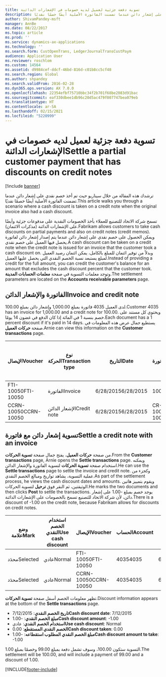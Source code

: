```yaml
---
title: تسوية دفعة جزئية لعميل لديه خصومات في الإشعارات الدائنة
description: ترشدك هذه المقالة من خلال سيناريو حيث تم أخذ خصم نقدي على إشعار دائن عندما تضمنت الفاتورة الأصلية أيضًا خصمًا نقديًا.
author: ShivamPandey-msft
manager: AnnBe
ms.date: 08/22/2017
ms.topic: article
ms.prod: ''
ms.service: dynamics-ax-applications
ms.technology: ''
ms.search.form: CustOpenTrans, LedgerJournalTransCustPaym
audience: Application User
ms.reviewer: roschlom
ms.custom: 14564
ms.assetid: d9984cef-ddcf-46bd-816d-c01b8cc5cf48
ms.search.region: Global
ms.author: shpandey
ms.search.validFrom: 2016-02-28
ms.dyn365.ops.version: AX 7.0.0
ms.openlocfilehash: 22354efbf75710bbc34f2b701f68be2083d91bac
ms.sourcegitcommit: eaf330dbee1db96c20d5ac479f007747bea079eb
ms.translationtype: HT
ms.contentlocale: ar-SA
ms.lasthandoff: 02/15/2021
ms.locfileid: "5220999"
---
```

# <a name="settle-a-partial-customer-payment-that-has-discounts-on-credit-notes"></a><span data-ttu-id="b0425-103">تسوية دفعة جزئية لعميل لديه خصومات في الإشعارات الدائنة</span><span class="sxs-lookup"><span data-stu-id="b0425-103">Settle a partial customer payment that has discounts on credit notes</span></span>

[!include [banner](../includes/banner.md)]

<span data-ttu-id="b0425-104">ترشدك هذه المقالة من خلال سيناريو حيث تم أخذ خصم نقدي على إشعار دائن عندما تضمنت الفاتورة الأصلية أيضًا خصمًا نقديًا.</span><span class="sxs-lookup"><span data-stu-id="b0425-104">This article walks you through a scenario where a cash discount is taken on a credit note when the original invoice also had a cash discount.</span></span> 

<span data-ttu-id="b0425-105">تسمح شركة الاتحاد للتصنيع للعملاء بأخذ الخصومات النقدية على مدفوعات جزئية وأيضًا على الإشعارات الدائنة (مذكرات الائتمان).</span><span class="sxs-lookup"><span data-stu-id="b0425-105">Fabrikam allows customers to take cash discounts on partial payments and also on credit notes (credit memos).</span></span> <span data-ttu-id="b0425-106">ويمكن الحصول على خصم نقدي على إشعار دائن عندما يتم إصدار إشعار دائن لفاتورة يحصل فيها العميل على خصم نقدي.</span><span class="sxs-lookup"><span data-stu-id="b0425-106">A cash discount can be taken on a credit note when the credit note is issued for an invoice that the customer took a cash discount on.</span></span> <span data-ttu-id="b0425-107">وبدلاً من توفير ائتمان للمبلغ بالكامل، يمكن ائتمان رصيد العميل لمبلغ يستبعد نسبة الخصم النقدي التي يحصل عليها العميل.</span><span class="sxs-lookup"><span data-stu-id="b0425-107">Instead of providing a credit for the full amount, you can credit the customer's balance for an amount that excludes the cash discount percent that the customer took.</span></span> <span data-ttu-id="b0425-108">وتوجد معلمات التسوية في صفحة **معلمات الحسابات المدينة**.</span><span class="sxs-lookup"><span data-stu-id="b0425-108">The settlement parameters are located on the **Accounts receivable parameters** page.</span></span>

## <a name="invoice-and-credit-note"></a><span data-ttu-id="b0425-109">الفاتورة والإشعار الدائن</span><span class="sxs-lookup"><span data-stu-id="b0425-109">Invoice and credit note</span></span>
<span data-ttu-id="b0425-110">لدى العميل 4035 فاتورة بمبلغ 1,000.00 وإشعار دائن بمبلغ 100.00.</span><span class="sxs-lookup"><span data-stu-id="b0425-110">Customer 4035 has an invoice for 1,000.00 and a credit note for 100.00.</span></span> <span data-ttu-id="b0425-111">ويحتوي كل مستند على خصم بنسبة 1 في المائة إذا كان الدفع في غضون 14 يومًا.</span><span class="sxs-lookup"><span data-stu-id="b0425-111">Each document has a 1 percent discount if it's paid in 14 days.</span></span> <span data-ttu-id="b0425-112">يستطيع جمال عرض هذه المعلومات في صفحة **حركات العميل**.</span><span class="sxs-lookup"><span data-stu-id="b0425-112">Arnie can view this information on the **Customer transactions** page.</span></span>

| <span data-ttu-id="b0425-113">الإيصال</span><span class="sxs-lookup"><span data-stu-id="b0425-113">Voucher</span></span>    | <span data-ttu-id="b0425-114">نوع الحركة</span><span class="sxs-lookup"><span data-stu-id="b0425-114">Transaction type</span></span> | <span data-ttu-id="b0425-115">التاريخ</span><span class="sxs-lookup"><span data-stu-id="b0425-115">Date</span></span>      | <span data-ttu-id="b0425-116">الفاتورة</span><span class="sxs-lookup"><span data-stu-id="b0425-116">Invoice</span></span>  | <span data-ttu-id="b0425-117">المبلغ في خصم بعملة الحركة</span><span class="sxs-lookup"><span data-stu-id="b0425-117">Amount in transaction currency debit</span></span> | <span data-ttu-id="b0425-118">المبلغ في الائتمان بعملة الحركة</span><span class="sxs-lookup"><span data-stu-id="b0425-118">Amount in transaction currency credit</span></span> | <span data-ttu-id="b0425-119">الرصيد</span><span class="sxs-lookup"><span data-stu-id="b0425-119">Balance</span></span>  | <span data-ttu-id="b0425-120">عملة</span><span class="sxs-lookup"><span data-stu-id="b0425-120">Currency</span></span> |
|------------|------------------|-----------|----------|--------------------------------------|---------------------------------------|----------|----------|
| <span data-ttu-id="b0425-121">FTI-10050</span><span class="sxs-lookup"><span data-stu-id="b0425-121">FTI-10050</span></span>  | <span data-ttu-id="b0425-122">الفاتورة</span><span class="sxs-lookup"><span data-stu-id="b0425-122">Invoice</span></span>          | <span data-ttu-id="b0425-123">6/28/2015</span><span class="sxs-lookup"><span data-stu-id="b0425-123">6/28/2015</span></span> | <span data-ttu-id="b0425-124">10050</span><span class="sxs-lookup"><span data-stu-id="b0425-124">10050</span></span>    | <span data-ttu-id="b0425-125">1,000.00</span><span class="sxs-lookup"><span data-stu-id="b0425-125">1,000.00</span></span>                             |                                       | <span data-ttu-id="b0425-126">1,000.00</span><span class="sxs-lookup"><span data-stu-id="b0425-126">1,000.00</span></span> | <span data-ttu-id="b0425-127">دولار أمريكي</span><span class="sxs-lookup"><span data-stu-id="b0425-127">USD</span></span>      |
| <span data-ttu-id="b0425-128">CCRN-10050</span><span class="sxs-lookup"><span data-stu-id="b0425-128">CCRN-10050</span></span> | <span data-ttu-id="b0425-129">الإشعار الدائن</span><span class="sxs-lookup"><span data-stu-id="b0425-129">Credit note</span></span>      | <span data-ttu-id="b0425-130">6/28/2015</span><span class="sxs-lookup"><span data-stu-id="b0425-130">6/28/2015</span></span> | <span data-ttu-id="b0425-131">CR-10050</span><span class="sxs-lookup"><span data-stu-id="b0425-131">CR-10050</span></span> |                                      | <span data-ttu-id="b0425-132">100.00</span><span class="sxs-lookup"><span data-stu-id="b0425-132">100.00</span></span>                                | <span data-ttu-id="b0425-133">100.00-</span><span class="sxs-lookup"><span data-stu-id="b0425-133">-100.00</span></span>  | <span data-ttu-id="b0425-134">دولار أمريكي</span><span class="sxs-lookup"><span data-stu-id="b0425-134">USD</span></span>      |

## <a name="settle-a-credit-note-with-an-invoice"></a><span data-ttu-id="b0425-135">تسوية إشعار دائن مع فاتورة</span><span class="sxs-lookup"><span data-stu-id="b0425-135">Settle a credit note with an invoice</span></span>
<span data-ttu-id="b0425-136">من صفحة **حركات العميل**، يفتح جمال صفحة **تسوية الحركات**.</span><span class="sxs-lookup"><span data-stu-id="b0425-136">From the **Customer transactions** page, Arnie opens the **Settle transactions** page.</span></span> <span data-ttu-id="b0425-137">ويمكنه استخدام صفحة **تسوية الحركات** لتسوية الفاتورة والإشعار الدائن.</span><span class="sxs-lookup"><span data-stu-id="b0425-137">He can use the **Settle transactions** page to settle the invoice and credit note.</span></span> <span data-ttu-id="b0425-138">وكجزء من عملية التسوية، يشاهد تواريخ ومبالغ الخصم النقدي.</span><span class="sxs-lookup"><span data-stu-id="b0425-138">As part of the settlement process, he views the cash discount dates and amounts.</span></span> <span data-ttu-id="b0425-139">ويقوم بتمييز هاتين الوثيقتين، ثم النقر فوق **ترحيل** لتسوية الحركات.</span><span class="sxs-lookup"><span data-stu-id="b0425-139">He marks the two documents and then clicks **Post** to settle the transactions.</span></span> <span data-ttu-id="b0425-140">يوجد خصم بمبلغ -1.00 على إشعار دائن، لأن شركة الاتحاد للتصنيع تسمح بالخصومات على الإشعارات الدائنة.</span><span class="sxs-lookup"><span data-stu-id="b0425-140">There is a discount of -1.00 on the credit note, because Fabrikam allows for discounts on credit notes.</span></span>

| <span data-ttu-id="b0425-141">وضع علامة</span><span class="sxs-lookup"><span data-stu-id="b0425-141">Mark</span></span>     | <span data-ttu-id="b0425-142">استخدام الخصم النقدي</span><span class="sxs-lookup"><span data-stu-id="b0425-142">Use cash discount</span></span> | <span data-ttu-id="b0425-143">الإيصال</span><span class="sxs-lookup"><span data-stu-id="b0425-143">Voucher</span></span>    | <span data-ttu-id="b0425-144">الحساب</span><span class="sxs-lookup"><span data-stu-id="b0425-144">Account</span></span> | <span data-ttu-id="b0425-145">التاريخ</span><span class="sxs-lookup"><span data-stu-id="b0425-145">Date</span></span>      | <span data-ttu-id="b0425-146">تاريخ الاستحقاق</span><span class="sxs-lookup"><span data-stu-id="b0425-146">Due date</span></span>  | <span data-ttu-id="b0425-147">الفاتورة</span><span class="sxs-lookup"><span data-stu-id="b0425-147">Invoice</span></span>  | <span data-ttu-id="b0425-148">المبلغ بعملة الحركة</span><span class="sxs-lookup"><span data-stu-id="b0425-148">Amount in transaction currency</span></span> | <span data-ttu-id="b0425-149">عملة</span><span class="sxs-lookup"><span data-stu-id="b0425-149">Currency</span></span> | <span data-ttu-id="b0425-150">المبلغ المراد تسويته</span><span class="sxs-lookup"><span data-stu-id="b0425-150">Amount to settle</span></span> |
|----------|-------------------|------------|---------|-----------|-----------|----------|--------------------------------|----------|------------------|
| <span data-ttu-id="b0425-151">محدَد</span><span class="sxs-lookup"><span data-stu-id="b0425-151">Selected</span></span> | <span data-ttu-id="b0425-152">عادي</span><span class="sxs-lookup"><span data-stu-id="b0425-152">Normal</span></span>            | <span data-ttu-id="b0425-153">FTI-10050</span><span class="sxs-lookup"><span data-stu-id="b0425-153">FTI-10050</span></span>  | <span data-ttu-id="b0425-154">4035</span><span class="sxs-lookup"><span data-stu-id="b0425-154">4035</span></span>    | <span data-ttu-id="b0425-155">6/28/2015</span><span class="sxs-lookup"><span data-stu-id="b0425-155">6/28/2015</span></span> | <span data-ttu-id="b0425-156">7/28/2015</span><span class="sxs-lookup"><span data-stu-id="b0425-156">7/28/2015</span></span> | <span data-ttu-id="b0425-157">10050</span><span class="sxs-lookup"><span data-stu-id="b0425-157">10050</span></span>    | <span data-ttu-id="b0425-158">1,000.00</span><span class="sxs-lookup"><span data-stu-id="b0425-158">1,000.00</span></span>                       | <span data-ttu-id="b0425-159">دولار أمريكي</span><span class="sxs-lookup"><span data-stu-id="b0425-159">USD</span></span>      | <span data-ttu-id="b0425-160">990.00</span><span class="sxs-lookup"><span data-stu-id="b0425-160">990.00</span></span>           |
| <span data-ttu-id="b0425-161">محدَد</span><span class="sxs-lookup"><span data-stu-id="b0425-161">Selected</span></span> | <span data-ttu-id="b0425-162">عادي</span><span class="sxs-lookup"><span data-stu-id="b0425-162">Normal</span></span>            | <span data-ttu-id="b0425-163">CCRN-10050</span><span class="sxs-lookup"><span data-stu-id="b0425-163">CCRN-10050</span></span> | <span data-ttu-id="b0425-164">4035</span><span class="sxs-lookup"><span data-stu-id="b0425-164">4035</span></span>    | <span data-ttu-id="b0425-165">6/28/2015</span><span class="sxs-lookup"><span data-stu-id="b0425-165">6/28/2015</span></span> | <span data-ttu-id="b0425-166">7/28/2015</span><span class="sxs-lookup"><span data-stu-id="b0425-166">7/28/2015</span></span> | <span data-ttu-id="b0425-167">CR-10050</span><span class="sxs-lookup"><span data-stu-id="b0425-167">CR-10050</span></span> | <span data-ttu-id="b0425-168">100.00-</span><span class="sxs-lookup"><span data-stu-id="b0425-168">-100.00</span></span>                        | <span data-ttu-id="b0425-169">دولار أمريكي</span><span class="sxs-lookup"><span data-stu-id="b0425-169">USD</span></span>      | <span data-ttu-id="b0425-170">-99.00</span><span class="sxs-lookup"><span data-stu-id="b0425-170">-99.00</span></span>           |

<span data-ttu-id="b0425-171">تظهر معلومات الخصم أسفل صفحة **تسوية الحركات**.</span><span class="sxs-lookup"><span data-stu-id="b0425-171">Discount information appears at the bottom of the **Settle transactions** page.</span></span>

- <span data-ttu-id="b0425-172">**تاريخ الخصم النقدي**: 7/12/2015</span><span class="sxs-lookup"><span data-stu-id="b0425-172">**Cash discount date**: 7/12/2015</span></span> 
- <span data-ttu-id="b0425-173">**مبلغ الخصم النقدي**: -1.00</span><span class="sxs-lookup"><span data-stu-id="b0425-173">**Cash discount amount**: -1.00</span></span>     
- <span data-ttu-id="b0425-174">**استخدام الخصم النقدي**: عادي</span><span class="sxs-lookup"><span data-stu-id="b0425-174">**Use cash discount**: Normal</span></span>    
- <span data-ttu-id="b0425-175">**الخصم النقدي المستقطع**: 0.00</span><span class="sxs-lookup"><span data-stu-id="b0425-175">**Cash discount taken**: 0.00</span></span>      
- <span data-ttu-id="b0425-176">**مبلغ الخصم النقدي المطلوب استقطاعه**: -1.00</span><span class="sxs-lookup"><span data-stu-id="b0425-176">**Cash discount amount to take**: -1.00</span></span>     

<span data-ttu-id="b0425-177">التسوية ستكون 100.00، وسوف تشمل دفعة بمبلغ 99.00 وخصمًا بمبلغ 1.00.</span><span class="sxs-lookup"><span data-stu-id="b0425-177">The settlement will be 100.00, and will include a payment of 99.00 and a discount of 1.00.</span></span>





[!INCLUDE[footer-include](../../includes/footer-banner.md)]